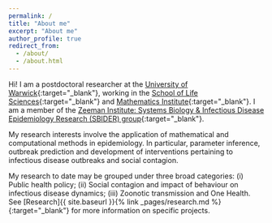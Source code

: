 ```yaml
---
permalink: /
title: "About me"
excerpt: "About me"
author_profile: true
redirect_from:
  - /about/
  - /about.html
---
```


[Warwick_link]: https://www2.warwick.ac.uk/
[SLS_link]: https://warwick.ac.uk/fac/sci/lifesci/
[WMI_link]: https://www2.warwick.ac.uk/fac/sci/maths/
[SBIDER_link]: https://www2.warwick.ac.uk/fac/cross_fac/zeeman_institute/
[MK-link]: https://www2.warwick.ac.uk/fac/sci/maths/people/staff/matt_keeling/

Hi! I am a postdoctoral researcher at the [University of Warwick][Warwick_link]{:target="_blank"}, working in the [School of Life Sciences][SLS_link]{:target="_blank"} and [Mathematics Institute][WMI_link]{:target="_blank"}. I am a member of the [Zeeman Institute: Systems Biology & Infectious Disease Epidemiology Research (SBIDER) group][SBIDER_link]{:target="_blank"}.

My research interests involve the application of mathematical and computational methods in epidemiology. In particular, parameter inference, outbreak prediction and development of interventions pertaining to infectious disease outbreaks and social contagion.

My research to date may be grouped under three broad categories: (i) Public health policy; (ii) Social contagion and impact of behaviour on infectious disease dynamics; (iii) Zoonotic transmission and One Health. See [Research]{{ site.baseurl }}{% link _pages/research.md %}{:target="_blank"} for more information on specific projects.

